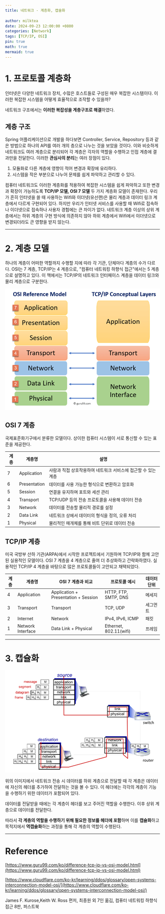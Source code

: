 ```yaml
---
title: 네트워크 - 계층화, 캡슐화

author: milktea
date: 2024-09-23 12:00:00 +0800
categories: [Network]
tags: [TCP/IP, OSI]
pin: true
math: true
mermaid: true
---
```


# 1. 프로토콜 계층화

인터넷은 다양한 네트워크 장치, 수많은 호스트들로 구성된 매우 복잡한 시스템이다.
이러한 복잡한 시스템을 어떻게 효율적으로 조작할 수 있을까?

네트워크 구조에서는 **이러한 복잡성을 계층구조로 해결**하였다.

## 계층 구조

Spring 어플리케이션으로 개발을 하다보면 Controller, Service, Repository 등과 같은 방법으로 하나의 API를 여러 개의 층으로 나누는 것을 보았을 것이다.
이와 비슷하게 네트워크도 여러 계층으로 분리되어 각 계층은 각자의 역할을 수행하고 인접 계층에 결과만을 전달한다.
이러한 **관심사의 분리**는 여러 장점이 있다.

1. 모듈화로 다른 계층에 영향이 적어 변경과 확장에 유리하다.
2. 시스템을 작은 부분으로 나누어 문제를 쉽게 파악하고 관리할 수 있다.

컴퓨터 네트워크도 이러한 계층화를 적용하여 복잡한 시스템을 쉽게 파악하고 또한 변경과 확장이 가능하도록 **TCP/IP 모델, OSI 7 모델** 두 가지 계층화 모델이 존재한다.
우리가 흔히 인터넷을 쓸 때 사용하는 Wifi와 이더넷(유선랜)은 물리 계층과 데이터 링크 계층에서 다르게 구현되어 있다.
하지만 우리가 인터넷 서비스를 사용할 때 Wifi로 접속하나 이더넷으로 접속하나 사용자 경험에는 큰 차이가 없다.
네트워크 계층 이상의 상위 계층에서는 하위 계층의 구현 방식에 의존하지 않아 하위 계층에서 Wifi에서 이더넷으로 변경되더라도 큰 영향을 받지 않는다.


---

# 2. 계층 모델

하나의 계층이 어떠한 역할까지 수행할 지에 따라 각 기관, 단체마다 계층의 수가 다르다.
OSI는 7 계층, TCP/IP는 4 계층으로, "컴퓨터 네트워킹 하향식 접근"에서는 5 계층으로 설명하고 있다.
이 책에서는 TCP/IP의 네트워크 인터페이스 계층을 데이터 링크와 물리 계층으로 구분한다.

![img.png](/assets/img/posts/network/study-1-2/img.png)

## OSI 7 계층

국제표준화기구에서 분류한 모델이다. 
상이한 컴퓨터 시스템이 서로 통신할 수 있는 표준을 제공한다.

| 계층 | 계층명           | 설명                                  |
|----|---------------|-------------------------------------|
| 7  | Application   | 사람과 직접 상호작용하여 네트워크 서비스에 접근할 수 있는 계층 |
| 6  | Presentation  | 데이터를 사용 가능한 형식으로 변환하고 암호화           |
| 5  | Session       | 연결을 유지하며 포트와 세션 관리                  |
| 4  | Transport     | TCP/UDP 등의 전송 프로토콜을 사용해 데이터 전송      |
| 3  | Network       | 데이터를 전송할 물리적 경로를 설정                 |
| 2  | Data Link     | 네트워크 상에서 데이터의 형식을 정의, 오류 처리         |
| 1  | Physical      | 물리적인 매개체를 통해 비트 단위로 데이터 전송          |

## TCP/IP 계층

미국 국방부 산하 기관(ARPA)에서 시작한 프로젝트에서 기원하며 TCP/IP와 함께 고안된 실용적인 모델이다.
OSI 7 계층을 4 계층으로 줄여 더 추상화하고 간략화하였다.
실용적인 TCP/IP 4 계층을 바탕으로 많은 프로토콜들이 고안되고 채택되었다.

| 계층 | 계층명               | OSI 7 계층과 비교                         | 프로토콜 예시                | 데이터 단위 |
|----|-------------------|--------------------------------------|------------------------|--------|
| 4  | Application       | Application + Presentation + Session | HTTP, FTP, SMTP, DNS   | 메세지    |
| 3  | Transport         | Transport                            | TCP, UDP               | 세그먼트   |
| 2  | Internet          | Network                              | IPv4, IPv6, ICMP       | 패킷     |
| 1  | Network Interface | Data Link + Physical                 | Ethernet, 802.11(wifi) | 프레임    |

---

# 3. 캡슐화

![img_1.png](/assets/img/posts/network/study-1-2/img_1.png)

위의 이미지에서 네트워크 전송 시 데이터를 하위 계층으로 전달할 때 각 계층은 데이터에 자신의 헤더를 추가하여 전달하는 것을 볼 수 있다.
이 헤더에는 각각의 계층이 기능을 수행하기 위한 데이터가 포함되어 있다.

데이터를 전달받을 때에는 각 계층이 헤더를 보고 주어진 역할을 수행한다.
이후 상위 계층으로 데이터를 전달한다.

따라서 **각 계층의 역할을 수행하기 위해 필요한 정보를 헤더에 포함**하며 이를 **캡슐화**하고 목적지에서 **역캡슐화**하는 과정을 통해 각 계층의 역할이 수행된다.


---
# Reference

[https://www.guru99.com/ko/difference-tcp-ip-vs-osi-model.html](https://www.guru99.com/ko/difference-tcp-ip-vs-osi-model.html)

[https://www.cloudflare.com/ko-kr/learning/ddos/glossary/open-systems-interconnection-model-osi/](https://www.cloudflare.com/ko-kr/learning/ddos/glossary/open-systems-interconnection-model-osi/)

James F. Kurose,Keith W. Ross 편저, 최종원 외 7인 옮김, 컴퓨터 네트워킹 하향식 접근 8판, 퍼스트북
